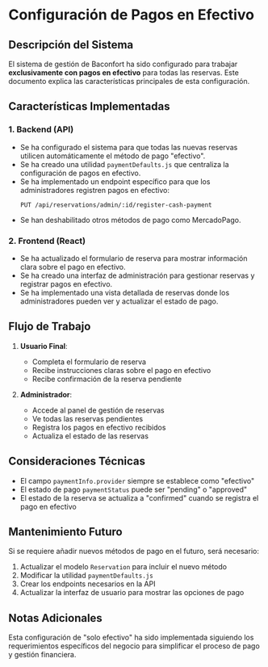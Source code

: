 # Configuración de Pagos en Efectivo

## Descripción del Sistema

El sistema de gestión de Baconfort ha sido configurado para trabajar **exclusivamente con pagos en efectivo** para todas las reservas. Este documento explica las características principales de esta configuración.

## Características Implementadas

### 1. Backend (API)

- Se ha configurado el sistema para que todas las nuevas reservas utilicen automáticamente el método de pago "efectivo".
- Se ha creado una utilidad `paymentDefaults.js` que centraliza la configuración de pagos en efectivo.
- Se ha implementado un endpoint específico para que los administradores registren pagos en efectivo:
  ```
  PUT /api/reservations/admin/:id/register-cash-payment
  ```
- Se han deshabilitado otros métodos de pago como MercadoPago.

### 2. Frontend (React)

- Se ha actualizado el formulario de reserva para mostrar información clara sobre el pago en efectivo.
- Se ha creado una interfaz de administración para gestionar reservas y registrar pagos en efectivo.
- Se ha implementado una vista detallada de reservas donde los administradores pueden ver y actualizar el estado de pago.

## Flujo de Trabajo

1. **Usuario Final**:
   - Completa el formulario de reserva
   - Recibe instrucciones claras sobre el pago en efectivo
   - Recibe confirmación de la reserva pendiente

2. **Administrador**:
   - Accede al panel de gestión de reservas
   - Ve todas las reservas pendientes
   - Registra los pagos en efectivo recibidos
   - Actualiza el estado de las reservas

## Consideraciones Técnicas

- El campo `paymentInfo.provider` siempre se establece como "efectivo"
- El estado de pago `paymentStatus` puede ser "pending" o "approved"
- El estado de la reserva se actualiza a "confirmed" cuando se registra el pago en efectivo

## Mantenimiento Futuro

Si se requiere añadir nuevos métodos de pago en el futuro, será necesario:

1. Actualizar el modelo `Reservation` para incluir el nuevo método
2. Modificar la utilidad `paymentDefaults.js`
3. Crear los endpoints necesarios en la API
4. Actualizar la interfaz de usuario para mostrar las opciones de pago

## Notas Adicionales

Esta configuración de "solo efectivo" ha sido implementada siguiendo los requerimientos específicos del negocio para simplificar el proceso de pago y gestión financiera.
